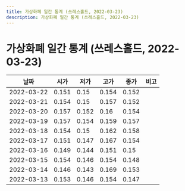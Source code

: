 ```yaml
---
title: 가상화폐 일간 통계 (쓰레스홀드, 2022-03-23)
description: 가상화폐 일간 통계 (쓰레스홀드, 2022-03-23)
---
```



가상화폐 일간 통계 (쓰레스홀드, 2022-03-23)
===

|날짜|시가|저가|고가|종가|비고|
|--|--|--|--|--|--|
|2022-03-22|0.151|0.15|0.154|0.152|    |
|2022-03-21|0.154|0.15|0.157|0.152|    |
|2022-03-20|0.157|0.152|0.16|0.154|    |
|2022-03-19|0.157|0.154|0.159|0.157|    |
|2022-03-18|0.154|0.15|0.162|0.158|    |
|2022-03-17|0.151|0.147|0.167|0.154|    |
|2022-03-16|0.149|0.144|0.151|0.15|    |
|2022-03-15|0.154|0.146|0.154|0.148|    |
|2022-03-14|0.146|0.143|0.169|0.153|    |
|2022-03-13|0.153|0.146|0.154|0.147|    |
